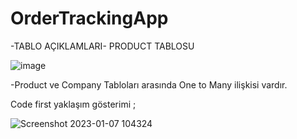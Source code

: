 # OrderTrackingApp
-TABLO AÇIKLAMLARI-
PRODUCT TABLOSU

![image](https://user-images.githubusercontent.com/107191110/211139822-cd0fa545-d67b-4fd9-9f5b-9e84b1944050.png)

-Product ve Company Tabloları arasında One to Many ilişkisi vardır.

Code first yaklaşım gösterimi ;

![Screenshot 2023-01-07 104324](https://user-images.githubusercontent.com/107191110/211139936-751d9fbb-c06f-4cbe-8aa3-9b29c8725c5b.png)
